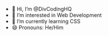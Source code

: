 - 👋 Hi, I’m @DivCodingHQ
- 👀 I’m interested in Web Development
- 🌱 I’m currently learning CSS 
- 😄 Pronouns: He/Him

<!---
DivCodingHQ/DivCodingHQ is a ✨ special ✨ repository because its `README.md` (this file) appears on your GitHub profile.
You can click the Preview link to take a look at your changes.
--->
